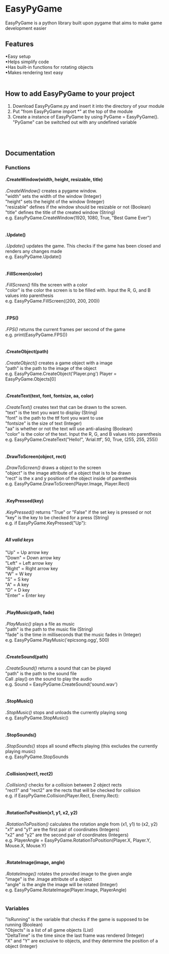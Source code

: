 # EasyPyGame
EasyPyGame is a python library built upon pygame that aims to make game development easier
<br/>
## Features
•Easy setup
<br/>
•Helps simplify code
<br/>
•Has built-in functions for rotating objects
<br/>
•Makes rendering text easy
<br/>
<br/>

## How to add EasyPyGame to your project
1. Download EasyPyGame.py and insert it into the directory of your module
2. Put "from EasyPyGame import *" at the top of the module
3. Create a instance of EasyPyGame by using PyGame = EasyPyGame(). "PyGame" can be switched out with any undefined variable
<br/>
<br/>

## Documentation
### Functions
#### .CreateWindow(width, height, resizable, title)
_.CreateWindow()_ creates a pygame window.
<br/>
"width" sets the width of the window (Integer)
<br/>
"height" sets the height of the window (Integer)
<br/>
"resizable" defines if the window should be resizable or not (Boolean)
<br/>
"title" defines the title of the created window (String)
<br/>
e.g. EasyPyGame.CreateWindow(1920, 1080, True, "Best Game Ever")
<br/>
<br/>

#### .Update()
_.Update()_ updates the game. This checks if the game has been closed and renders any changes made
<br/>
e.g. EasyPyGame.Update()
<br/>
<br/>

#### .FillScreen(color)
_.FillScreen()_ fills the screen with a color
<br/>
"color" is the color the screen is to be filled with. Input the R, G, and B values into parenthesis
<br/>
e.g. EasyPyGame.FillScreen((200, 200, 200))
<br/>
<br/>

#### .FPS()
_.FPS()_ returns the current frames per second of the game
<br/>
e.g. print(EasyPyGame.FPS())
<br/>
<br/>

#### .CreateObject(path)
_.CreateObject()_ creates a game object with a image
<br/>
"path" is the path to the image of the object
<br/>
e.g. EasyPyGame.CreateObject('Player.png')
Player = EasyPyGame.Objects[0]
<br/>
<br/>

#### .CreateText(text, font, fontsize, aa, color)
_.CreateText()_ creates text that can be drawn to the screen.
<br/>
"text" is the text you want to display (String)
<br/>
"font" is the path to the ttf font you want to use
<br/>
"fontsize" is the size of text (Integer)
<br/>
"aa" is whether or not the text will use anti-aliasing (Boolean)
<br/>
"color" is the color of the text. Input the R, G, and B values into parenthesis
<br/>
e.g. EasyPyGame.CreateText("Hello!", 'Arial.ttf', 50, True, (255, 255, 255))
<br/>
<br/>

#### .DrawToScreen(object, rect)
_.DrawToScreen()_ draws a object to the screen
<br/>
"object" is the image attribute of a object that is to be drawn
<br/>
"rect" is the x and y position of the object inside of parenthesis
<br/>
e.g. EasyPyGame.DrawToScreen(Player.Image, Player.Rect)
<br/>
<br/>

#### .KeyPressed(key)
_.KeyPressed()_ returns "True" or "False" if the set key is pressed or not
<br/>
"key" is the key to be checked for a press (String)
<br/>
e.g. if EasyPyGame.KeyPressed("Up"):
<br/>
<br/>

##### All valid keys
"Up" = Up arrow key
<br/>
"Down" = Down arrow key
<br/>
"Left" = Left arrow key
<br/>
"Right" = Right arrow key
<br/>
"W" = W key
<br/>
"S" = S key
<br/>
"A" = A key
<br/>
"D" = D key
<br/>
"Enter" = Enter key
<br/>
<br/>

#### .PlayMusic(path, fade)
_.PlayMusic()_ plays a file as music
<br/>
"path" is the path to the music file (String)
<br/>
"fade" is the time in milliseconds that the music fades in (Integer)
<br/>
e.g. EasyPyGame.PlayMusic('epicsong.ogg', 500)
<br/>
<br/>

#### .CreateSound(path)
_.CreateSound()_ returns a sound that can be played
<br/>
"path" is the path to the sound file
<br/>
Call .play() on the sound to play the audio
<br/>
e.g. Sound = EasyPyGame.CreateSound('sound.wav')
<br/>
<br/>

#### .StopMusic()
_.StopMusic()_ stops and unloads the currently playing song
<br/>
e.g. EasyPyGame.StopMusic()
<br/>
<br/>

#### .StopSounds()
_.StopSounds()_ stops all sound effects playing (this excludes the currently playing music)
<br/>
e.g. EasyPyGame.StopSounds
<br/>
<br/>

#### .Collision(rect1, rect2)
_.Collision()_ checks for a collision between 2 object rects
<br/>
"rect1" and "rect2" are the rects that will be checked for collision
<br/>
e.g. if EasyPyGame.Collision(Player.Rect, Enemy.Rect):
<br/>
<br/>

#### .RotationToPosition(x1, y1, x2, y2)
_.RotationToPosition()_ calculates the rotation angle from (x1, y1) to (x2, y2)
<br/>
"x1" and "y1" are the first pair of coordinates (Integers)
<br/>
"x2" and "y2" are the second pair of coordinates (Integers)
<br/>
e.g. PlayerAngle = EasyPyGame.RotationToPosition(Player.X, Player.Y, Mouse.X, Mouse.Y)
<br/>
<br/>

#### .RotateImage(image, angle)
_.RotateImage()_ rotates the provided image to the given angle
<br/>
"image" is the .Image attribute of a object
<br/>
"angle" is the angle the image will be rotated (Integer)
<br/>
e.g. EasyPyGame.RotateImage(Player.Image, PlayerAngle)
<br/>
<br/>

### Variables
"IsRunning" is the variable that checks if the game is supposed to be running (Boolean)
<br/>
"Objects" is a list of all game objects (List)
<br/>
"DeltaTime" is the time since the last frame was rendered (Integer)
<br/>
"X" and "Y" are exclusive to objects, and they determine the position of a object (Integer)
